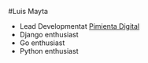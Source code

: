 #Luis Mayta

- Lead Developmentat [Pimienta Digital](http://www.pimientadigital.com)
- Django enthusiast
- Go enthusiast
- Python enthusiast

